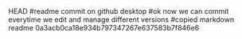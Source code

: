 HEAD
#readme commit on github desktop
#ok now we can commit everytime we edit and manage different versions
#copied markdown readme
 0a3acb0ca18e934b797347267e637583b7f846e6
